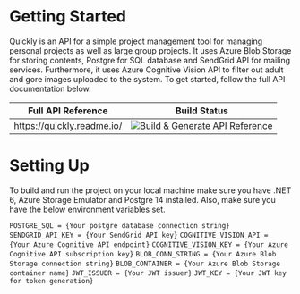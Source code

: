 # Getting Started

Quickly is an API for a simple project management tool for managing personal projects as well as large group projects. It uses Azure Blob Storage for storing contents, Postgre for SQL database and SendGrid API for mailing services. Furthermore, it uses Azure Cognitive Vision API to filter out adult and gore images uploaded to the system. To get started, follow the full API documentation below.


| Full API Reference           | Build Status                                                                                                                                                                             |
| ---------------------------- | ---------------------------------------------------------------------------------------------------------------------------------------------------------------------------------------- |
| https://quickly.readme.io/ | [![Build & Generate API Reference](https://github.com/fffffatah/Quickly/actions/workflows/build.yaml/badge.svg)](https://github.com/fffffatah/Quickly/actions/workflows/build.yaml) |


# Setting Up
To build and run the project on your local machine make sure you have .NET 6, Azure Storage Emulator and Postgre 14 installed. Also, make sure you have the below environment variables set.

``
POSTGRE_SQL = {Your postgre database connection string}
``
``
SENDGRID_API_KEY = {Your SendGrid API key}
``
``
COGNITIVE_VISION_API = {Your Azure Cognitive API endpoint}
``
``
COGNITIVE_VISION_KEY = {Your Azure Cognitive API subscription key}
``
``
BLOB_CONN_STRING = {Your Azure Blob Storage connection string}
``
``
BLOB_CONTAINER = {Your Azure Blob Storage container name}
``
``
JWT_ISSUER = {Your JWT issuer}
``
``
JWT_KEY = {Your JWT key for token generation}
``
